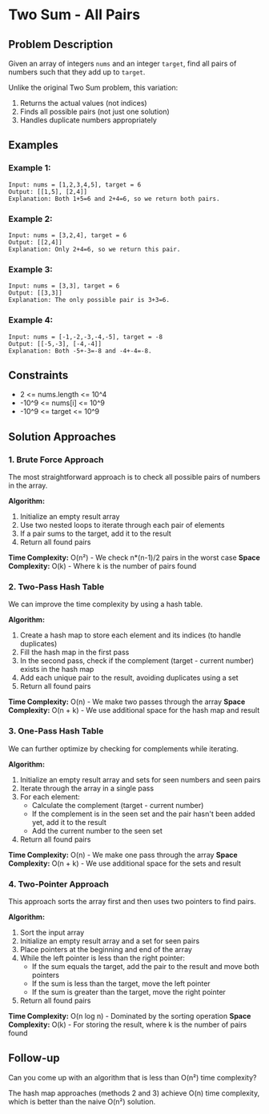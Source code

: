 # Two Sum - All Pairs

## Problem Description
Given an array of integers `nums` and an integer `target`, find all pairs of numbers such that they add up to `target`.

Unlike the original Two Sum problem, this variation:
1. Returns the actual values (not indices)
2. Finds all possible pairs (not just one solution)
3. Handles duplicate numbers appropriately

## Examples

### Example 1:
```
Input: nums = [1,2,3,4,5], target = 6
Output: [[1,5], [2,4]]
Explanation: Both 1+5=6 and 2+4=6, so we return both pairs.
```

### Example 2:
```
Input: nums = [3,2,4], target = 6
Output: [[2,4]]
Explanation: Only 2+4=6, so we return this pair.
```

### Example 3:
```
Input: nums = [3,3], target = 6
Output: [[3,3]]
Explanation: The only possible pair is 3+3=6.
```

### Example 4:
```
Input: nums = [-1,-2,-3,-4,-5], target = -8
Output: [[-5,-3], [-4,-4]]
Explanation: Both -5+-3=-8 and -4+-4=-8.
```

## Constraints
- 2 <= nums.length <= 10^4
- -10^9 <= nums[i] <= 10^9
- -10^9 <= target <= 10^9

## Solution Approaches

### 1. Brute Force Approach
The most straightforward approach is to check all possible pairs of numbers in the array.

**Algorithm:**
1. Initialize an empty result array
2. Use two nested loops to iterate through each pair of elements
3. If a pair sums to the target, add it to the result
4. Return all found pairs

**Time Complexity:** O(n²) - We check n*(n-1)/2 pairs in the worst case
**Space Complexity:** O(k) - Where k is the number of pairs found

### 2. Two-Pass Hash Table
We can improve the time complexity by using a hash table.

**Algorithm:**
1. Create a hash map to store each element and its indices (to handle duplicates)
2. Fill the hash map in the first pass
3. In the second pass, check if the complement (target - current number) exists in the hash map
4. Add each unique pair to the result, avoiding duplicates using a set
5. Return all found pairs

**Time Complexity:** O(n) - We make two passes through the array
**Space Complexity:** O(n + k) - We use additional space for the hash map and result

### 3. One-Pass Hash Table
We can further optimize by checking for complements while iterating.

**Algorithm:**
1. Initialize an empty result array and sets for seen numbers and seen pairs
2. Iterate through the array in a single pass
3. For each element:
   - Calculate the complement (target - current number)
   - If the complement is in the seen set and the pair hasn't been added yet, add it to the result
   - Add the current number to the seen set
4. Return all found pairs

**Time Complexity:** O(n) - We make one pass through the array
**Space Complexity:** O(n + k) - We use additional space for the sets and result

### 4. Two-Pointer Approach
This approach sorts the array first and then uses two pointers to find pairs.

**Algorithm:**
1. Sort the input array
2. Initialize an empty result array and a set for seen pairs
3. Place pointers at the beginning and end of the array
4. While the left pointer is less than the right pointer:
   - If the sum equals the target, add the pair to the result and move both pointers
   - If the sum is less than the target, move the left pointer
   - If the sum is greater than the target, move the right pointer
5. Return all found pairs

**Time Complexity:** O(n log n) - Dominated by the sorting operation
**Space Complexity:** O(k) - For storing the result, where k is the number of pairs found

## Follow-up
Can you come up with an algorithm that is less than O(n²) time complexity?

The hash map approaches (methods 2 and 3) achieve O(n) time complexity, which is better than the naive O(n²) solution. 